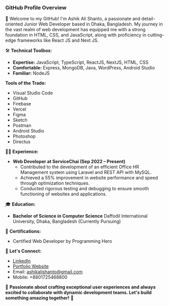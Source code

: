 ### GitHub Profile Overview

🚀 Welcome to my GitHub! I'm Ashik Ali Shanto, a passionate and detail-oriented Junior Web Developer based in Dhaka, Bangladesh. My journey in the vast realm of web development has equipped me with a strong foundation in HTML, CSS, and JavaScript, along with proficiency in cutting-edge frameworks like React JS and Next JS.

🛠️ **Technical Toolbox:**
   - **Expertise:** JavaScript, TypeScript, ReactJS, NextJS, HTML, CSS
   - **Comfortable:** Express, MongoDB, Java, WordPress, Android Studio
   - **Familiar:** NodeJS

   **Tools of the Trade:**
   - Visual Studio Code
   - GitHub
   - Firebase
   - Vercel
   - Figma
   - Sketch
   - Postman
   - Android Studio
   - Photoshop
   - Directus

👨‍💻 **Experience:**
   - **Web Developer at ServiceChai (Sep 2022 – Present)**
      - Contributed to the development of an efficient Office HR Management system using Laravel and REST API with MySQL.
      - Achieved a 55% improvement in website performance and speed through optimization techniques.
      - Conducted rigorous testing and debugging to ensure smooth functioning of websites and applications.
   
🎓 **Education:**
   - **Bachelor of Science in Computer Science**
     Daffodil International University, Dhaka, Bangladesh (Currently Pursuing)

📜 **Certifications:**
   - Certified Web Developer by Programming Hero

💬 **Let's Connect:**
   - [LinkedIn](#)
   - [Portfolio Website](https://shantosworkshop.com)
   - Email: ashikalishanto@gmail.com
   - Mobile: +8801725468800

🌟 **Passionate about crafting exceptional user experiences and always excited to collaborate with dynamic development teams. Let's build something amazing together!** 🚀
